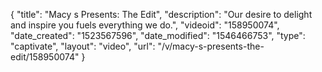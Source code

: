 {
    "title": "Macy s Presents: The Edit",
    "description": "Our desire to delight and inspire you fuels everything we do.",
    "videoid": "158950074",
    "date_created": "1523567596",
    "date_modified": "1546466753",
    "type": "captivate",
    "layout": "video",
    "url": "\/v\/macy-s-presents-the-edit\/158950074"
}